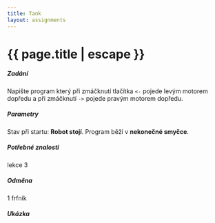 ```yaml
---
title: Tank
layout: assignments
---
```


# {{ page.title | escape }}

##### Zadání

Napište program který při zmáčknutí tlačítka `<-` pojede levým motorem dopředu a při zmáčknutí `->` pojede pravým motorem dopředu.

##### Parametry

Stav při startu: **Robot stojí**.
Program běží v **nekonečné smyčce**.

##### Potřebné znalosti

lekce 3

##### Odměna

1 frfník

##### Ukázka

<!-- FIXME: Add video -->
<!-- <video width="100%" controls>
  <source src="/video/guides/assignments_2_on_off_blink.mp4" type="video/mp4">
</video> -->